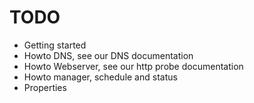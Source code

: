 # TODO

* Getting started
* Howto DNS, see our DNS documentation
* Howto Webserver, see our http probe documentation
* Howto manager, schedule and status
* Properties

